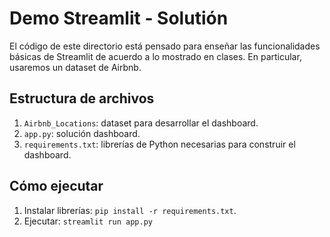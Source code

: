 # Demo Streamlit - Solutión

El código de este directorio está pensado para enseñar las funcionalidades básicas de Streamlit de
acuerdo a lo mostrado en clases. En particular, usaremos un dataset de Airbnb.

## Estructura de archivos

1. `Airbnb_Locations`: dataset para desarrollar el dashboard.
2. `app.py`: solución dashboard.
4. `requirements.txt`: librerías de Python necesarias para construir el dashboard.

## Cómo ejecutar
1. Instalar librerías: `pip install -r requirements.txt`.
2. Ejecutar: `streamlit run app.py`
